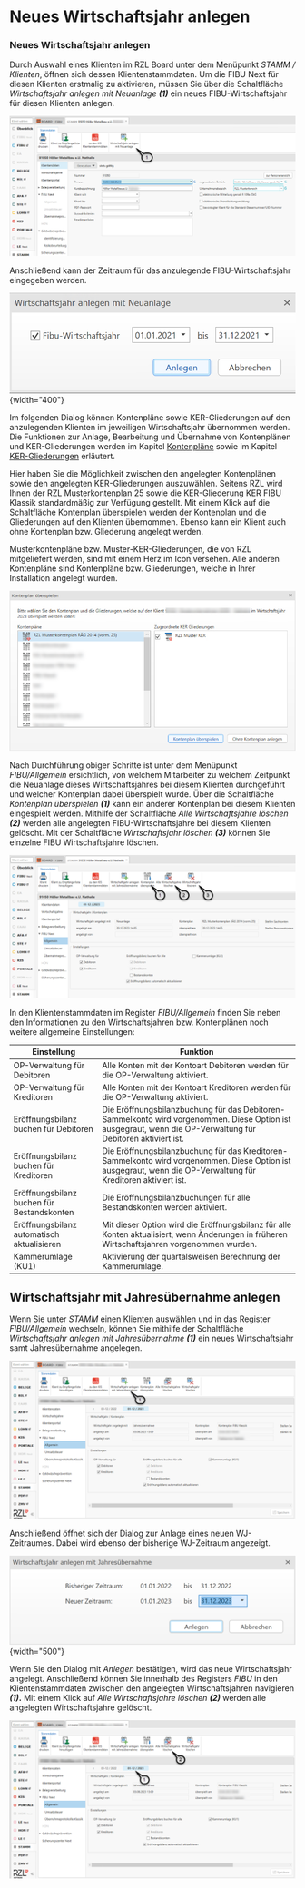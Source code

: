 # Neues Wirtschaftsjahr anlegen

### Neues Wirtschaftsjahr anlegen


Durch Auswahl eines Klienten im RZL Board unter dem Menüpunkt *STAMM / Klienten*, öffnen sich dessen Klientenstammdaten. Um die FIBU Next für diesen Klienten erstmalig zu aktivieren, müssen Sie über die Schaltfläche *Wirtschaftsjahr anlegen mit Neuanlage* ***(1)*** ein neues FIBU-Wirtschaftsjahr für diesen Klienten anlegen.



![Image](<img/NeuesElement201.png>)


Anschließend kann der Zeitraum für das anzulegende FIBU-Wirtschaftsjahr eingegeben werden.



![Image](<img/NeuesElement2.png>){width="400"}


Im folgenden Dialog können Kontenpläne sowie KER-Gliederungen auf den anzulegenden Klienten im jeweiligen Wirtschaftsjahr übernommen werden. Die Funktionen zur Anlage, Bearbeitung und Übernahme von Kontenplänen und KER-Gliederungen werden im Kapitel [Kontenpläne](../../Stammdaten%20Vorlagen/Kontenplane.md) sowie im Kapitel [KER-Gliederungen](../../Stammdaten/KER%20Gliederungen/index.md) erläutert.

Hier haben Sie die Möglichkeit zwischen den angelegten Kontenplänen sowie den angelegten KER-Gliederungen auszuwählen. Seitens RZL wird Ihnen der RZL Musterkontenplan 25 sowie die KER-Gliederung KER FIBU Klassik standardmäßig zur Verfügung gestellt. Mit einem Klick auf die Schaltfläche Kontenplan überspielen werden der Kontenplan und die Gliederungen auf den Klienten übernommen. Ebenso kann ein Klient auch ohne Kontenplan bzw. Gliederung angelegt werden.

Musterkontenpläne bzw. Muster-KER-Gliederungen, die von RZL mitgeliefert werden, sind mit einem Herz im Icon versehen. Alle anderen Kontenpläne sind Kontenpläne bzw. Gliederungen, welche in Ihrer Installation angelegt wurden.



![Image](<img/NeuesElement1.png>)


Nach Durchführung obiger Schritte ist unter dem Menüpunkt *FIBU/Allgemein* ersichtlich, von welchem Mitarbeiter zu welchem Zeitpunkt die Neuanlage dieses Wirtschaftsjahres bei diesem Klienten durchgeführt und welcher Kontenplan dabei überspielt wurde. Über die Schaltfläche *Kontenplan überspielen* ***(1)*** kann ein anderer Kontenplan bei diesem Klienten eingespielt werden. Mithilfe der Schaltfläche *Alle Wirtschaftsjahre löschen* ***(2)*** werden alle angelegten FIBU-Wirtschaftsjahre bei diesem Klienten gelöscht. Mit der Schaltfläche *Wirtschaftsjahr löschen* ***(3)*** können Sie einzelne FIBU Wirtschaftsjahre löschen.



![Image](<img/NeuesElement202.png>)


In den Klientenstammdaten im Register *FIBU/Allgemein* finden Sie neben den Informationen zu den Wirtschaftsjahren bzw. Kontenplänen noch weitere allgemeine Einstellungen:

| Einstellung                                | Funktion                                                                                                                                                       |
| ------------------------------------------ | -------------------------------------------------------------------------------------------------------------------------------------------------------------- |
| OP-Verwaltung für Debitoren                | Alle Konten mit der Kontoart Debitoren werden für die OP-Verwaltung aktiviert.                                                                                 |
| OP-Verwaltung für Kreditoren               | Alle Konten mit der Kontoart Kreditoren werden für die OP-Verwaltung aktiviert.                                                                                |
| Eröffnungsbilanz buchen für Debitoren      | Die Eröffnungsbilanzbuchung für das Debitoren-Sammelkonto wird vorgenommen. Diese Option ist ausgegraut, wenn die OP-Verwaltung für Debitoren aktiviert ist.   |
| Eröffnungsbilanz buchen für Kreditoren     | Die Eröffnungsbilanzbuchung für das Kreditoren-Sammelkonto wird vorgenommen. Diese Option ist ausgegraut, wenn die OP-Verwaltung für Kreditoren aktiviert ist. |
| Eröffnungsbilanz buchen für Bestandskonten | Die Eröffnungsbilanzbuchungen für alle Bestandskonten werden aktiviert.                                                                                        |
| Eröffnungsbilanz automatisch aktualisieren | Mit dieser Option wird die Eröffnungsbilanz für alle Konten aktualisiert, wenn Änderungen in früheren Wirtschaftsjahren vorgenommen wurden.                    |
| Kammerumlage (KU1)                         | Aktivierung der quartalsweisen Berechnung der Kammerumlage.                                                                                                    |




## Wirtschaftsjahr mit Jahresübernahme anlegen


Wenn Sie unter *STAMM* einen Klienten auswählen und in das Register *FIBU/Allgemein* wechseln, können Sie mithilfe der Schaltfläche *Wirtschaftsjahr anlegen* *mit Jahresübernahme* ***(1)*** ein neues Wirtschaftsjahr samt Jahresübernahme angelegen.


![Image](<img/NeuesElement71.png>)


Anschließend öffnet sich der Dialog zur Anlage eines neuen WJ-Zeitraumes. Dabei wird ebenso der bisherige WJ-Zeitraum angezeigt.


![Image](<img/NeuesElement69.png>){width="500"}


Wenn Sie den Dialog mit *Anlegen* bestätigen, wird das neue Wirtschaftsjahr angelegt. Anschließend können Sie innerhalb des Registers *FIBU* in den Klientenstammdaten zwischen den angelegten Wirtschaftsjahren navigieren ***(1)*.** Mit einem Klick auf *Alle Wirtschaftsjahre löschen **(2)*** werden alle angelegten Wirtschaftsjahre gelöscht.


![Image](<img/NeuesElement72.png>)


